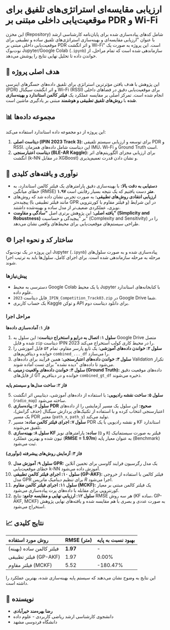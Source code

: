 # ارزیابی مقایسه‌ای استراتژی‌های تلفیق برای موقعیت‌یابی داخلی مبتنی بر PDR و Wi-Fi

این مخزن (Repository) شامل کدهای پیاده‌سازی شده برای پایان‌نامه کارشناسی ارشد با عنوان "ارزیابی مقایسه‌ای و بهینه‌سازی استراتژی‌های تلفیق ساده و تطبیقی برای موقعیت‌یابی داخلی مبتنی بر PDR و اثر انگشت Wi-Fi" است. این پروژه به صورت یک نوت‌بوک Jupyter/Google Colab (`.ipynb`) سازماندهی شده است که تمام مراحل، از خواندن داده تا تحلیل نهایی نتایج را پوشش می‌دهد.

## 🎯 هدف اصلی پروژه

این پژوهش با هدف یافتن مؤثرترین استراتژی برای تلفیق داده‌های حسگرهای اینرسی (PDR) و اثر انگشت سیگنال Wi-Fi (RSSI) برای موقعیت‌یابی دقیق در فضاهای داخلی انجام شده است. تمرکز اصلی بر مقایسه عملکرد یک **فیلتر کالمن استاندارد و بهینه‌سازی شده** با **روش‌های تلفیق تطبیقی و هوشمند** مبتنی بر یادگیری ماشین است.

## 📊 مجموعه داده‌ها

این پروژه از دو مجموعه داده استاندارد استفاده می‌کند:
1.  **دیتاست اصلی (IPIN 2023 Track 3):** برای توسعه و ارزیابی سیستم تلفیقی PDR و RSSI. این دیتاست شامل داده‌های همزمان IMU، Wi-Fi و Ground Truth است.
2.  **دیتاست اعتبارسنجی (BLE-AR Kaggle):** برای ارزیابی مجزای الگوریتم‌های اثر انگشت (k-NN در مقابل XGBoost) و نشان دادن قدرت تعمیم‌پذیری.

## 🚀 نوآوری و یافته‌های کلیدی

- **دستیابی به دقت بالا:** با بهینه‌سازی دقیق پارامترهای یک فیلتر کالمن استاندارد، به خطای میانگین (RMSE) **۱.۹۷ متر** دست یافتیم که یک نتیجه بسیار رقابتی است.
- **ارزیابی انتقادی روش‌های تطبیقی:** به صورت تجربی نشان داده شد که روش‌های پیچیده‌تر (مانند فیلتر تطبیقی با GPR و فیلتر مقاوم با کورنتروپی) در این شرایط نویزی، عملکردی ضعیف‌تر از مدل ساده و بهینه‌شده داشتند.
- **یافته اصلی:** این پژوهش برتری اصل **"سادگی و مقاومت" (Simplicity and Robustness)** بر "پیچیدگی و حساسیت" (Complexity and Sensitivity) را در طراحی سیستم‌های موقعیت‌یابی برای محیط‌های واقعی نشان می‌دهد.

## ⚙️ ساختار کد و نحوه اجرا

این پروژه در یک نوت‌بوک Jupyter (`.ipynb`) پیاده‌سازی شده و به صورت سلول‌های مرحله به مرحله سازماندهی شده است. برای اجرای کامل، سلول‌ها باید به ترتیب اجرا شوند.

### پیش‌نیازها

- دسترسی به محیط Google Colab یا یک محیط Jupyter با کتابخانه‌های استاندارد علوم داده.
- فایل دیتاست `2023_IPIN_Competition_Track03.zip` در Google Drive شما.
- یک حساب کاربری Kaggle و توکن API برای دانلود دیتاست دوم.

### مراحل اجرا

**فاز ۱: آماده‌سازی داده‌ها**

1.  **سلول ۱: اتصال به درایو و استخراج دیتاست:** این سلول به Google Drive متصل شده و فایل `zip` دیتاست IPIN 2023 را در محیط کاری کولب استخراج می‌کند.
2.  **سلول ۲: خواندن داده‌های آموزشی:** یک تابع پارسر مقاوم، تمام ۵۴ فایل آموزشی را خوانده و دیتافریم‌های `combined_..._df` را می‌سازد.
3.  **سلول ۳: خواندن داده‌های اعتبارسنجی:** همین فرآیند برای داده‌های Validation تکرار می‌شود تا داده‌های "دیده نشده" برای تست آماده شوند.
4.  **سلول ۴: خواندن داده‌های واقعیت زمینی (Ground Truth):** داده‌های موقعیت دقیق از فایل‌های GT خوانده و در دیتافریم `combined_gt_df` ذخیره می‌شوند.

**فاز ۲: ساخت مدل‌ها و سیستم پایه**

5.  **سلول ۵: ساخت نقشه رادیویی:** با استفاده از داده‌های آموزشی، دیتابیس اثر انگشت (`radio_map`) ساخته می‌شود.
6.  **سلول ۶: پیاده‌سازی PDR صحیح:** این سلول یک مسیر آزمایشی را از داده‌های اعتبارسنجی انتخاب کرده و با استفاده از تکنیک‌های پردازش سیگنال (حذف گرانش)، یک مسیر PDR معتبر (`path_x`, `path_y`) تولید می‌کند.
7.  **سلول ۷: اجرای فیلتر کالمن ساده:** مسیر PDR و نقشه رادیویی با یک KF استاندارد تلفیق می‌شوند.
8.  **سلول ۸: بهینه‌سازی KF ساده:** پارامترهای نویز (`Q` و `R`) فیلتر به صورت سیستماتیک تیون شده و بهترین عملکرد (**RMSE = 1.97m**) به عنوان معیار پایه (Benchmark) ثبت می‌شود.

**فاز ۳: آزمایش روش‌های پیشرفته (نوآوری)**

9.  **سلول ۹: آموزش مدل GPR:** یک مدل رگرسیون فرایند گاوسی برای تخمین آنلاین خطای موقعیت‌یابی k-NN آموزش داده می‌شود.
10. **سلول ۱۰: اجرای فیلتر کالمن تطبیقی (GP-AKF):** فیلتر کالمن با استفاده از خروجی مدل GPR برای تنظیم دینامیک ماتریس $R$ اجرا می‌شود.
11. **سلول ۱۱: اجرای فیلتر کالمن مقاوم (MCKF):** یک فیلتر کالمن مبتنی بر معیار کورنتروپی برای مقابله با داده‌های پرت پیاده‌سازی می‌شود.
12. **سلول ۱۲: ارزیابی نهایی و مقایسه جامع:** نتایج RMSE هر سه روش (KF ساده، GP-AKF, MCKF) به صورت عددی و بصری با هم مقایسه شده و یافته‌های نهایی پژوهش استخراج می‌شود.

## 📈 نتایج کلیدی

| روش مورد استفاده | RMSE (متر) | بهبود نسبت به پایه |
| :--- | :--- | :--- |
| فیلتر کالمن ساده (بهینه) | **1.97** | - |
| فیلتر تطبیقی (GP-AKF) | 1.97 | 0.00% |
| فیلتر مقاوم (MCKF) | 5.52 | -180.47% |

این نتایج به وضوح نشان می‌دهند که سیستم پایه بهینه‌سازی شده، بهترین عملکرد را داشته است.

## 👤 نویسنده

*   **رضا بهره‌مند خیرآبادی**
*   دانشجوی کارشناسی ارشد ریاضی کاربردی - علوم داده
*   دانشگاه فردوسی مشهد
